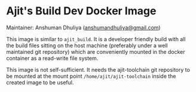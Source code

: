 Ajit's Build Dev Docker Image
=========================
Maintainer: Anshuman Dhuliya (anshumandhuliya@gmail.com)

This image is similar to `ajit_build`.
It is a developer friendly build with all
the build files sitting on the host machine
(preferably under a well maintained git repository)
which are conveniently mounted in the
docker container as a read-write file system.

This image is not self-sufficient. It needs
the ajit-toolchain git repository to be mounted
at the mount point `/home/ajit/ajit-toolchain`
inside the created image to be useful.
